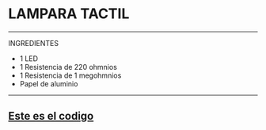 # LAMPARA TACTIL

---
INGREDIENTES

- 1 LED
- 1 Resistencia de 220 ohmnios
- 1 Resistencia de 1 megohmnios
- Papel de aluminio























---
[Este es el codigo](https://github.com/ANGEY33/Arduino/blob/main/lampara_tactil.ino)
---
